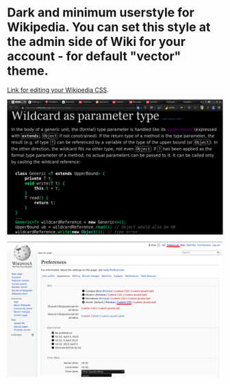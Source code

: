 # Dark and minimum userstyle for Wikipedia. You can set this style at the admin side of Wiki for your account - for default "vector" theme.

[Link for editing your Wikipedia CSS](https://en.wikipedia.org/wiki/Special:MyPage/vector.css).

![screenshot](/screenshot.png)


![screenshot](/screenshot-prefs.png)

